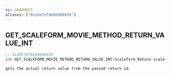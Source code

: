 ```yaml
---
ns: GRAPHICS
aliases: ["0x2de7efa66b906036"]
---
```

## GET_SCALEFORM_MOVIE_METHOD_RETURN_VALUE_INT

```c
// 0x2DE7EFA66B906036
int GET_SCALEFORM_MOVIE_METHOD_RETURN_VALUE_INT(Scaleform_Return scaleform_return);
```

```
gets the actual return value from the passed return id.
```
